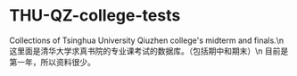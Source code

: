 # THU-QZ-college-tests
Collections of Tsinghua University Qiuzhen college's midterm and finals.\n
这里面是清华大学求真书院的专业课考试的数据库。（包括期中和期末）\n
目前是第一年，所以资料很少。

